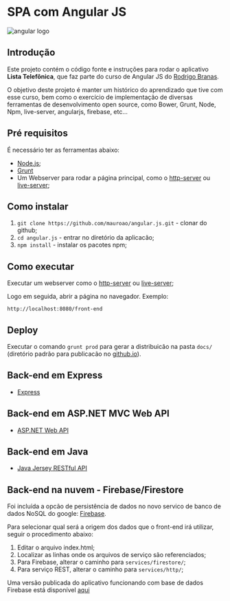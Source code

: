 # SPA com Angular JS

![angular logo](https://mauroao.github.io/angular.js/angular.png)

## Introdução

Este projeto contém o código fonte e instruções para rodar o aplicativo **Lista Telefônica**, que faz parte do curso de Angular JS do [Rodrigo Branas](https://www.youtube.com/user/rodrigobranas).

O objetivo deste projeto é manter um histórico do aprendizado que tive com esse curso, bem como o exercício de implementação de diversas ferramentas de desenvolvimento open source, como Bower, Grunt, Node, Npm, live-server, angularjs, firebase, etc...

## Pré requisitos

É necessário ter as ferramentas abaixo:

* [Node.js](https://nodejs.org/en/);
* [Grunt](https://gruntjs.com/)
* Um Webserver para rodar a página principal, como o [http-server](https://www.npmjs.com/package/http-server) ou [live-server](https://www.npmjs.com/package/live-server);

## Como instalar

1. `git clone https://github.com/mauroao/angular.js.git` - clonar do github;
2. `cd angular.js` - entrar no diretório da aplicacão;
3. `npm install` - instalar os pacotes npm;

## Como executar

Executar um webserver como o [http-server](https://www.npmjs.com/package/http-server) ou [live-server](https://www.npmjs.com/package/live-server);

Logo em seguida, abrir a página no navegador. Exemplo:

`http://localhost:8080/front-end`

## Deploy

Executar o comando `grunt prod` para gerar a distribuicão na pasta `docs/` (diretório padrão para publicacão no [github.io](https://github.io)).


## Back-end em Express 

* [Express](https://github.com/mauroao/expressjs)

## Back-end em ASP.NET MVC Web API

* [ASP.NET Web API](https://github.com/mauroao/asp-net-web-api)

## Back-end em Java

* [Java Jersey RESTful API](https://github.com/mauroao/java-jersey-rest-api)

## Back-end na nuvem - Firebase/Firestore

Foi incluída a opcão de persistência de dados no novo servico de banco de dados NoSQL do google: [Firebase](https://firebase.google.com).

Para selecionar qual será a origem dos dados que o front-end irá utilizar, seguir o procedimento abaixo:

1. Editar o arquivo index.html;
2. Localizar as linhas onde os arquivos de serviço são referenciados;
3. Para Firebase, alterar o caminho para `services/firestore/`;
4. Para serviço REST, alterar o caminho para `services/http/`;

Uma versão publicada do aplicativo funcionando com base de dados Firebase está disponível [aqui](https://mauroao.github.io/angular.js)
